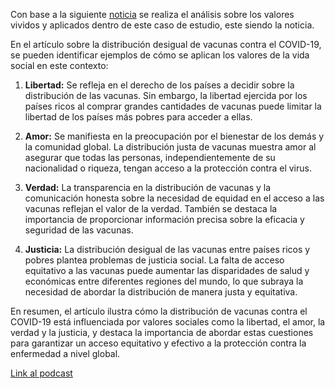 Con base a la siguiente [noticia](https://www.bbc.com/mundo/noticias-55911364) se realiza el análisis sobre los valores vividos y aplicados dentro de este caso de estudio, este siendo la noticia.

En el artículo sobre la distribución desigual de vacunas contra el COVID-19, se pueden identificar ejemplos de cómo se aplican los valores de la vida social en este contexto:

1. **Libertad:** Se refleja en el derecho de los países a decidir sobre la distribución de las vacunas. Sin embargo, la libertad ejercida por los países ricos al comprar grandes cantidades de vacunas puede limitar la libertad de los países más pobres para acceder a ellas.

2. **Amor:** Se manifiesta en la preocupación por el bienestar de los demás y la comunidad global. La distribución justa de vacunas muestra amor al asegurar que todas las personas, independientemente de su nacionalidad o riqueza, tengan acceso a la protección contra el virus.

3. **Verdad:** La transparencia en la distribución de vacunas y la comunicación honesta sobre la necesidad de equidad en el acceso a las vacunas reflejan el valor de la verdad. También se destaca la importancia de proporcionar información precisa sobre la eficacia y seguridad de las vacunas.

4. **Justicia:** La distribución desigual de las vacunas entre países ricos y pobres plantea problemas de justicia social. La falta de acceso equitativo a las vacunas puede aumentar las disparidades de salud y económicas entre diferentes regiones del mundo, lo que subraya la necesidad de abordar la distribución de manera justa y equitativa.

En resumen, el artículo ilustra cómo la distribución de vacunas contra el COVID-19 está influenciada por valores sociales como la libertad, el amor, la verdad y la justicia, y destaca la importancia de abordar estas cuestiones para garantizar un acceso equitativo y efectivo a la protección contra la enfermedad a nivel global.

[Link al podcast](https://drive.google.com/file/d/1HntWk3fHl518pM5XQnZhi9WHp6yeSFpy/view?usp=sharing)
